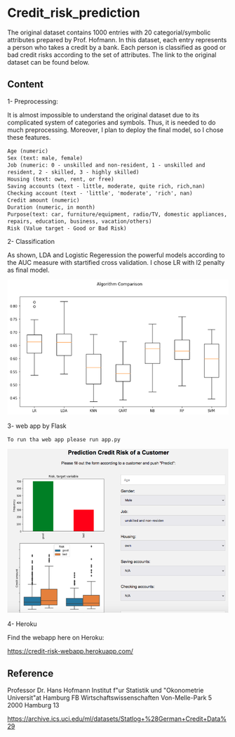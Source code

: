 # Credit_risk_prediction


The original dataset contains 1000 entries with 20 categorial/symbolic attributes prepared by Prof. Hofmann. In this dataset, each entry represents a person who takes a credit by a bank. Each person is classified as good or bad credit risks according to the set of attributes. The link to the original dataset can be found below.


## Content

1- Preprocessing: 

It is almost impossible to understand the original dataset due to its complicated system of categories and symbols. Thus, it is needed to do much preprocessing. Moreover, I plan to deploy the final model, so I chose these features.

    Age (numeric)
    Sex (text: male, female)
    Job (numeric: 0 - unskilled and non-resident, 1 - unskilled and resident, 2 - skilled, 3 - highly skilled)
    Housing (text: own, rent, or free)
    Saving accounts (text - little, moderate, quite rich, rich,nan)
    Checking account (text - 'little', 'moderate', 'rich', nan)
    Credit amount (numeric)
    Duration (numeric, in month)
    Purpose(text: car, furniture/equipment, radio/TV, domestic appliances, repairs, education, business, vacation/others)
    Risk (Value target - Good or Bad Risk)


2- Classification

As shown, LDA and Logistic Regeression the powerful models according to the AUC measure with startified cross validation.
I chose LR with l2 penalty as final model.

<img src="static/img/models.png" width="600px">


3- web app by Flask
    
    To run tha web app please run app.py
    
<img src="static/img/webpage.png" width="600px">


4- Heroku 

Find the webapp here on Heroku:
    
https://credit-risk-webapp.herokuapp.com/

    
 ## Reference   


Professor Dr. Hans Hofmann
Institut f"ur Statistik und "Okonometrie
Universit"at Hamburg
FB Wirtschaftswissenschaften
Von-Melle-Park 5
2000 Hamburg 13 

https://archive.ics.uci.edu/ml/datasets/Statlog+%28German+Credit+Data%29
